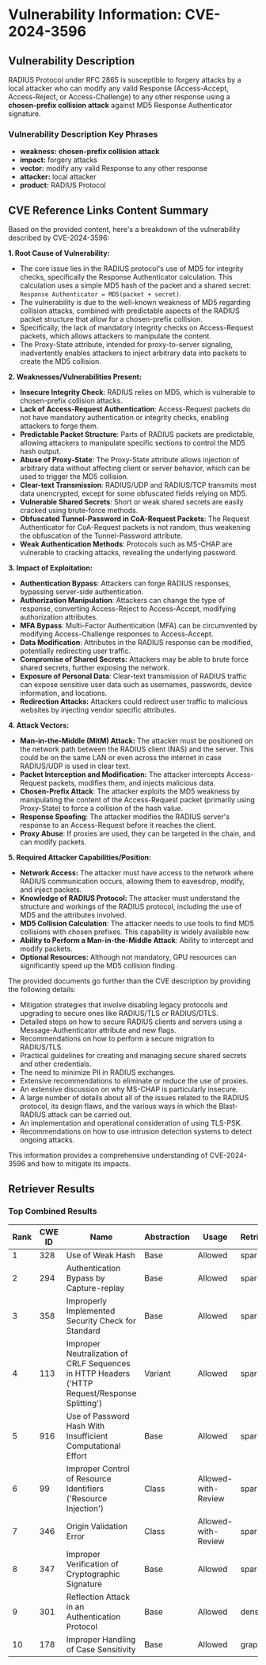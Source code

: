 # Vulnerability Information: CVE-2024-3596

## Vulnerability Description
RADIUS Protocol under RFC 2865 is susceptible to forgery attacks by a local attacker who can modify any valid Response (Access-Accept, Access-Reject, or Access-Challenge) to any other response using a **chosen-prefix collision attack** against MD5 Response Authenticator signature.

### Vulnerability Description Key Phrases
- **weakness:** **chosen-prefix collision attack**
- **impact:** forgery attacks
- **vector:** modify any valid Response to any other response
- **attacker:** local attacker
- **product:** RADIUS Protocol

## CVE Reference Links Content Summary
Based on the provided content, here's a breakdown of the vulnerability described by CVE-2024-3596:

**1. Root Cause of Vulnerability:**

*   The core issue lies in the RADIUS protocol's use of MD5 for integrity checks, specifically the Response Authenticator calculation. This calculation uses a simple MD5 hash of the packet and a shared secret: `Response Authenticator = MD5(packet + secret)`.
*   The vulnerability is due to the well-known weakness of MD5 regarding collision attacks, combined with predictable aspects of the RADIUS packet structure that allow for a chosen-prefix collision.
*   Specifically, the lack of mandatory integrity checks on Access-Request packets, which allows attackers to manipulate the content.
*   The Proxy-State attribute, intended for proxy-to-server signaling, inadvertently enables attackers to inject arbitrary data into packets to create the MD5 collision.

**2. Weaknesses/Vulnerabilities Present:**

*   **Insecure Integrity Check**: RADIUS relies on MD5, which is vulnerable to chosen-prefix collision attacks.
*   **Lack of Access-Request Authentication**: Access-Request packets do not have mandatory authentication or integrity checks, enabling attackers to forge them.
*   **Predictable Packet Structure**: Parts of RADIUS packets are predictable, allowing attackers to manipulate specific sections to control the MD5 hash output.
*   **Abuse of Proxy-State**: The Proxy-State attribute allows injection of arbitrary data without affecting client or server behavior, which can be used to trigger the MD5 collision.
*   **Clear-text Transmission**: RADIUS/UDP and RADIUS/TCP transmits most data unencrypted, except for some obfuscated fields relying on MD5.
*   **Vulnerable Shared Secrets**: Short or weak shared secrets are easily cracked using brute-force methods.
*   **Obfuscated Tunnel-Password in CoA-Request Packets**: The Request Authenticator for CoA-Request packets is not random, thus weakening the obfuscation of the Tunnel-Password attribute.
*   **Weak Authentication Methods**: Protocols such as MS-CHAP are vulnerable to cracking attacks, revealing the underlying password.

**3. Impact of Exploitation:**

*   **Authentication Bypass**: Attackers can forge RADIUS responses, bypassing server-side authentication.
*   **Authorization Manipulation**: Attackers can change the type of response, converting Access-Reject to Access-Accept, modifying authorization attributes.
*   **MFA Bypass**: Multi-Factor Authentication (MFA) can be circumvented by modifying Access-Challenge responses to Access-Accept.
*   **Data Modification**: Attributes in the RADIUS response can be modified, potentially redirecting user traffic.
*   **Compromise of Shared Secrets:** Attackers may be able to brute force shared secrets, further exposing the network.
*   **Exposure of Personal Data**:  Clear-text transmission of RADIUS traffic can expose sensitive user data such as usernames, passwords, device information, and locations.
*  **Redirection Attacks:** Attackers could redirect user traffic to malicious websites by injecting vendor specific attributes.

**4. Attack Vectors:**

*   **Man-in-the-Middle (MitM) Attack:** The attacker must be positioned on the network path between the RADIUS client (NAS) and the server. This could be on the same LAN or even across the internet in case RADIUS/UDP is used in clear text.
*   **Packet Interception and Modification:** The attacker intercepts Access-Request packets, modifies them, and injects malicious data.
*   **Chosen-Prefix Attack**: The attacker exploits the MD5 weakness by manipulating the content of the Access-Request packet (primarily using Proxy-State) to force a collision of the hash value.
*   **Response Spoofing**: The attacker modifies the RADIUS server's response to an Access-Request before it reaches the client.
*   **Proxy Abuse**: If proxies are used, they can be targeted in the chain, and can modify packets.

**5. Required Attacker Capabilities/Position:**

*   **Network Access:** The attacker must have access to the network where RADIUS communication occurs, allowing them to eavesdrop, modify, and inject packets.
*   **Knowledge of RADIUS Protocol:** The attacker must understand the structure and workings of the RADIUS protocol, including the use of MD5 and the attributes involved.
*   **MD5 Collision Calculation**: The attacker needs to use tools to find MD5 collisions with chosen prefixes. This capability is widely available now.
*  **Ability to Perform a Man-in-the-Middle Attack**: Ability to intercept and modify packets.
* **Optional Resources:** Although not mandatory, GPU resources can significantly speed up the MD5 collision finding.

The provided documents go further than the CVE description by providing the following details:
*   Mitigation strategies that involve disabling legacy protocols and upgrading to secure ones like RADIUS/TLS or RADIUS/DTLS.
*   Detailed steps on how to secure RADIUS clients and servers using a Message-Authenticator attribute and new flags.
*   Recommendations on how to perform a secure migration to RADIUS/TLS.
*  Practical guidelines for creating and managing secure shared secrets and other credentials.
*   The need to minimize PII in RADIUS exchanges.
*   Extensive recommendations to eliminate or reduce the use of proxies.
*    An extensive discussion on why MS-CHAP is particularly insecure.
*   A large number of details about all of the issues related to the RADIUS protocol, its design flaws, and the various ways in which the Blast-RADIUS attack can be carried out.
*   An implementation and operational consideration of using TLS-PSK.
*   Recommendations on how to use intrusion detection systems to detect ongoing attacks.

This information provides a comprehensive understanding of CVE-2024-3596 and how to mitigate its impacts.

## Retriever Results

### Top Combined Results

| Rank | CWE ID | Name | Abstraction | Usage  | Retrievers | Individual Scores |
|------|--------|------|-------------|-------|------------|-------------------|
| 1 | 328 | Use of Weak Hash | Base | Allowed | sparse | 0.225 |
| 2 | 294 | Authentication Bypass by Capture-replay | Base | Allowed | sparse | 0.220 |
| 3 | 358 | Improperly Implemented Security Check for Standard | Base | Allowed | sparse | 0.205 |
| 4 | 113 | Improper Neutralization of CRLF Sequences in HTTP Headers ('HTTP Request/Response Splitting') | Variant | Allowed | sparse | 0.200 |
| 5 | 916 | Use of Password Hash With Insufficient Computational Effort | Base | Allowed | sparse | 0.200 |
| 6 | 99 | Improper Control of Resource Identifiers ('Resource Injection') | Class | Allowed-with-Review | sparse | 0.195 |
| 7 | 346 | Origin Validation Error | Class | Allowed-with-Review | sparse | 0.194 |
| 8 | 347 | Improper Verification of Cryptographic Signature | Base | Allowed | sparse | 0.194 |
| 9 | 301 | Reflection Attack in an Authentication Protocol | Base | Allowed | dense | 0.556 |
| 10 | 178 | Improper Handling of Case Sensitivity | Base | Allowed | graph | 0.002 |

